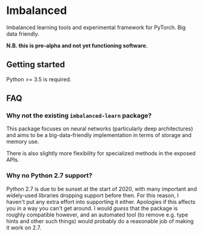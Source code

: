 
# Imbalanced

Imbalanced learning tools and experimental framework for PyTorch.
Big data friendly.

**N.B. this is pre-alpha and not yet functioning software.**


## Getting started

Python >= 3.5 is required.

<!--Install the `imbalanced` package with pip:

    pip install imbalanced


Automatically choose the best pipeline and train it:

    import imbalanced as imb

    pipeline = imb.AutoPipeline()
    pipeline.train(dataset)
    predictions = pipeline.predict(inputs)


Manually set up a pipeline with SMOTE and a binned calibrator:

    import imbalanced as imb

    pipeline = imb.Pipeline(
        imb.preprocessors.SMOTE(),
        imb.net,
        imb.postprocessors.BinnedCalibrator()
    )

    pipeline.train(dataset)

    predictions = pipeline.predict(inputs)

Where `dataset` is your PyTorch dataset, and `net` is a net module object.
-->

## FAQ

### **Why not the existing `imbalanced-learn` package?**

This package focuses on neural networks (particularly deep architectures) and
aims to be a big-data-friendly implementation in terms of storage and memory
use.

There is also slightly more flexibility for specialized methods in the exposed
APIs.

### **Why no Python 2.7 support?**

Python 2.7 is due to be sunset at the start of 2020, with many important and
widely-used libraries dropping support before then.  For this reason, I haven't
put any extra effort into supporting it either.  Apologies if this affects you
in a way you can't get around.  I would *guess* that the package is roughly
compatible however, and an automated tool (to remove e.g. type hints and other
such things) would probably do a reasonable job of making it work on 2.7.
